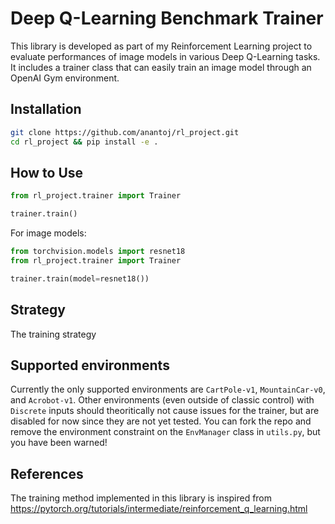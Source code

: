 # Deep Q-Learning Benchmark Trainer

This library is developed as part of my Reinforcement Learning project to evaluate performances of image models in various Deep Q-Learning tasks.
It includes a trainer class that can easily train an image model through an OpenAI Gym environment.
## Installation

```bash
git clone https://github.com/anantoj/rl_project.git
cd rl_project && pip install -e .
```

## How to Use

```py
from rl_project.trainer import Trainer

trainer.train()
```

For image models:
```py
from torchvision.models import resnet18
from rl_project.trainer import Trainer

trainer.train(model=resnet18())
```


## Strategy
The training strategy

## Supported environments
Currently the only supported environments are `CartPole-v1`, `MountainCar-v0`, and `Acrobot-v1`. 
Other environments (even outside of classic control) with `Discrete` inputs should theoritically not cause issues for the trainer, but are disabled for now since they are not yet tested.
You can fork the repo and remove the environment constraint on the `EnvManager` class in `utils.py`, but you have been warned!

## References
The training method implemented in this library is inspired from https://pytorch.org/tutorials/intermediate/reinforcement_q_learning.html